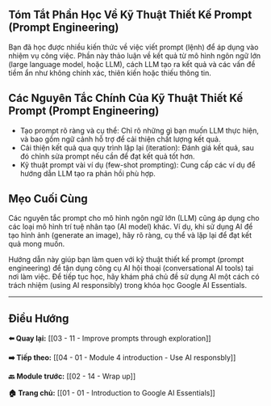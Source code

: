 ## Tóm Tắt Phần Học Về Kỹ Thuật Thiết Kế Prompt (Prompt Engineering)

Bạn đã học được nhiều kiến thức về việc viết prompt (lệnh) để áp dụng vào nhiệm vụ công việc. Phần này thảo luận về kết quả từ mô hình ngôn ngữ lớn (large language model, hoặc LLM), cách LLM tạo ra kết quả và các vấn đề tiềm ẩn như không chính xác, thiên kiến hoặc thiếu thông tin.

## Các Nguyên Tắc Chính Của Kỹ Thuật Thiết Kế Prompt (Prompt Engineering)

- Tạo prompt rõ ràng và cụ thể: Chỉ rõ những gì bạn muốn LLM thực hiện, và bao gồm ngữ cảnh hỗ trợ để cải thiện chất lượng kết quả.
- Cải thiện kết quả qua quy trình lặp lại (iteration): Đánh giá kết quả, sau đó chỉnh sửa prompt nếu cần để đạt kết quả tốt hơn.
- Kỹ thuật prompt vài ví dụ (few-shot prompting): Cung cấp các ví dụ để hướng dẫn LLM tạo ra phản hồi phù hợp.

## Mẹo Cuối Cùng

Các nguyên tắc prompt cho mô hình ngôn ngữ lớn (LLM) cũng áp dụng cho các loại mô hình trí tuệ nhân tạo (AI model) khác. Ví dụ, khi sử dụng AI để tạo hình ảnh (generate an image), hãy rõ ràng, cụ thể và lặp lại để đạt kết quả mong muốn.

Hướng dẫn này giúp bạn làm quen với kỹ thuật thiết kế prompt (prompt engineering) để tận dụng công cụ AI hội thoại (conversational AI tools) tại nơi làm việc. Để tiếp tục học, hãy khám phá chủ đề sử dụng AI một cách có trách nhiệm (using AI responsibly) trong khóa học Google AI Essentials.

---

## Điều Hướng

**⬅️ Quay lại:** [[03 - 11 - Improve prompts through exploration]]

**➡️ Tiếp theo:** [[04 - 01 - Module 4 introduction - Use AI responsbly]]

**🔙 Module trước:** [[02 - 14 - Wrap up]]

**🏠 Trang chủ:** [[01 - 01 - Introduction to Google AI Essentials]]
